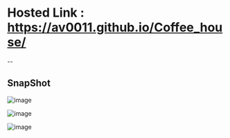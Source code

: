 # Hosted Link : https://av0011.github.io/Coffee_house/

--

SnapShot
--
![image](https://github.com/Av0011/Coffee_house/assets/126654288/55afbe30-f904-4654-b4b5-924a9217c342)

![image](https://github.com/Av0011/Coffee_house/assets/126654288/e3d407b1-dc32-4fd9-a6e5-aa50e62020a7)

![image](https://github.com/Av0011/Coffee_house/assets/126654288/bfe17e18-3e7e-4c4e-a51c-294203f66555)


